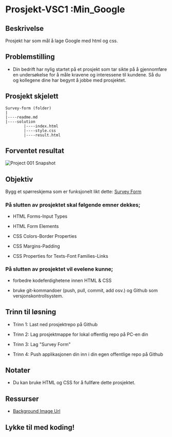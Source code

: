 # Prosjekt-VSC1 :Min_Google

## Beskrivelse
Prosjekt har som mål å lage Google med html og css.

## Problemstilling

- Din bedrift har nylig startet på et prosjekt som tar sikte på å gjennomføre en undersøkelse for å måle kravene og interessene til kundene. Så du og kollegene dine har begynt å jobbe med prosjektet.

## Prosjekt skjelett 

```
Survey-form (folder)
|
|----readme.md                   
|----solution
        |----index.html  
        |----style.css   
        |----result.html 
```

## Forventet resultat

![Project 001 Snapshot](Project_001_.png)

## Objektiv

Bygg et spørreskjema som er funksjonelt likt dette: [Survey Form](https://durmusserdar.github.io/survey-form/)

### På slutten av prosjektet skal følgende emner dekkes;

- HTML Forms-Input Types 

- HTML Form Elements

- CSS Colors-Border Properties

- CSS Margins-Padding

- CSS Properties for Texts-Font Families-Links


### På slutten av prosjektet vil evelene kunne;

- forbedre kodeferdighetene innen HTML & CSS

- bruke git-kommandoer (push, pull, commit, add osv.) og Github som versjonskontrollsystem.

## Trinn til løsning
  
- Trinn 1: Last ned prosjektrepo på Github

- Trinn 2: Lag prosjektmappe for lokal offentlig repo på PC-en din

- Trinn 3: Lag "Survey Form"
	
- Trinn 4: Push applikasjonen din inn i din egen offentlige repo på Github

## Notater

- Du kan bruke HTML og CSS for å fullføre dette prosjektet.

## Ressurser

-  [Background Image Url](https://raw.githubusercontent.com/durmusserdar/survey-form/main/back.jpg)


## Lykke til med koding!

